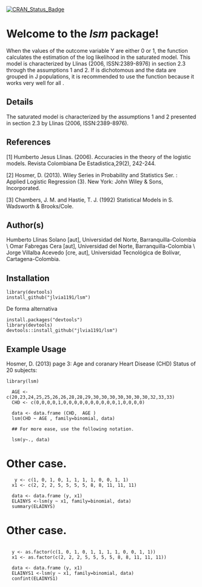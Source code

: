 [![CRAN\_Status\_Badge](http://www.r-pkg.org/badges/version/lsm)](https://cran.r-project.org/package=lsm)

Welcome to the *lsm* package!
=============================

When the values of the outcome variable Y are either 0 or 1, the function calculates the estimation of the log likelihood in the saturated model. This model is characterized by Llinas (2006, ISSN:2389-8976) in section 2.3 through the assumptions 1 and 2. If is dichotomous and the data are grouped in J populations, it is recommended to use the function because it works very well for all .

Details
-------

The saturated model is characterized by the assumptions 1 and 2 presented in section 2.3 by Llinas (2006, ISSN:2389-8976).

References
----------

\[1\] Humberto Jesus Llinas. (2006). Accuracies in the theory of the logistic models. Revista Colombiana De Estadistica,29(2), 242-244.

\[2\] Hosmer, D. (2013). Wiley Series in Probability and Statistics Ser. : Applied Logistic Regression (3). New York: John Wiley & Sons, Incorporated.

\[3\] Chambers, J. M. and Hastie, T. J. (1992) Statistical Models in S. Wadsworth & Brooks/Cole.


Author(s)
---------

Humberto Llinas Solano \[aut\], Universidad del Norte, Barranquilla-Colombia \\ Omar Fabregas Cera \[aut\], Universidad del Norte, Barranquilla-Colombia \\ Jorge Villalba Acevedo \[cre, aut\], Universidad Tecnológica de Bolívar, Cartagena-Colombia.


Installation
------------

```{r}
library(devtools)
install_github("jlvia1191/lsm")
```


De forma alternativa


```{r}
install.packages("devtools")
library(devtools)
devtools::install_github("jlvia1191/lsm")
```

Example Usage
-------------

Hosmer, D. (2013) page 3: Age and coranary Heart Disease (CHD) Status of 20 subjects:


```{r}
library(lsm)

  AGE <- c(20,23,24,25,25,26,26,28,28,29,30,30,30,30,30,30,30,32,33,33)
  CHD <- c(0,0,0,0,1,0,0,0,0,0,0,0,0,0,0,1,0,0,0,0)
  
  data <- data.frame (CHD,  AGE )
  lsm(CHD ~ AGE , family=binomial, data)
  
  ## For more ease, use the following notation.
  
  lsm(y~., data)
```

 # Other case.

``` {r}
   y <- c(1, 0, 1, 0, 1, 1, 1, 1, 0, 0, 1, 1)
  x1 <- c(2, 2, 2, 5, 5, 5, 5, 8, 8, 11, 11, 11)
 
  data <- data.frame (y, x1)
  ELAINYS <-lsm(y ~ x1, family=binomial, data)
  summary(ELAINYS)
```

 # Other case.

```{r}

  y <- as.factor(c(1, 0, 1, 0, 1, 1, 1, 1, 0, 0, 1, 1))
  x1 <- as.factor(c(2, 2, 2, 5, 5, 5, 5, 8, 8, 11, 11, 11))
 
  data <- data.frame (y, x1)
  ELAINYS1 <-lsm(y ~ x1, family=binomial, data)
  confint(ELAINYS1)
```
